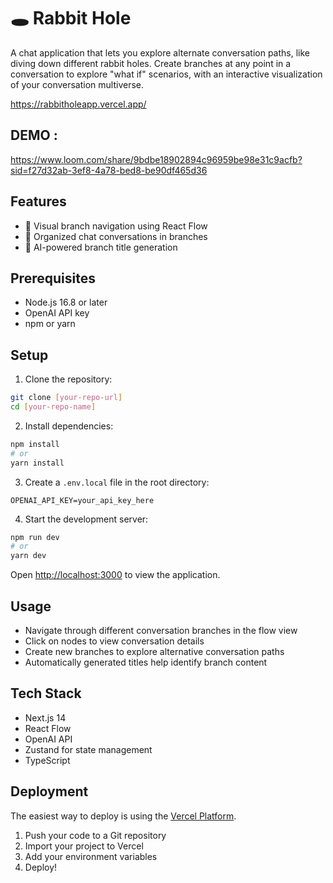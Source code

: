 # 🕳️ Rabbit Hole

A chat application that lets you explore alternate conversation paths, like diving down different rabbit holes. Create branches at any point in a conversation to explore "what if" scenarios, with an interactive visualization of your conversation multiverse.

https://rabbitholeapp.vercel.app/

## DEMO : 

https://www.loom.com/share/9bdbe18902894c96959be98e31c9acfb?sid=f27d32ab-3ef8-4a78-bed8-be90df465d36

## Features

- 🌳 Visual branch navigation using React Flow
- 💬 Organized chat conversations in branches
- 🤖 AI-powered branch title generation

## Prerequisites

- Node.js 16.8 or later
- OpenAI API key
- npm or yarn

## Setup

1. Clone the repository:
```bash
git clone [your-repo-url]
cd [your-repo-name]
```

2. Install dependencies:
```bash
npm install
# or
yarn install
```

3. Create a `.env.local` file in the root directory:
```env
OPENAI_API_KEY=your_api_key_here
```

4. Start the development server:
```bash
npm run dev
# or
yarn dev
```

Open [http://localhost:3000](http://localhost:3000) to view the application.

## Usage

- Navigate through different conversation branches in the flow view
- Click on nodes to view conversation details
- Create new branches to explore alternative conversation paths
- Automatically generated titles help identify branch content

## Tech Stack

- Next.js 14
- React Flow
- OpenAI API
- Zustand for state management
- TypeScript

## Deployment

The easiest way to deploy is using the [Vercel Platform](https://vercel.com/new).

1. Push your code to a Git repository
2. Import your project to Vercel
3. Add your environment variables
4. Deploy!
